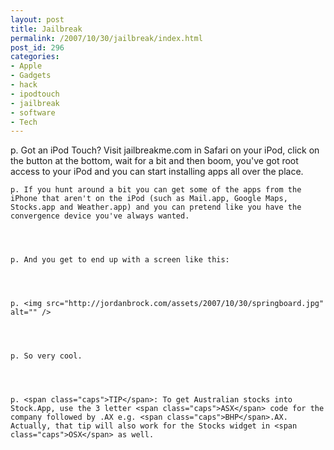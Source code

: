 ```yaml
---
layout: post
title: Jailbreak
permalink: /2007/10/30/jailbreak/index.html
post_id: 296
categories: 
- Apple
- Gadgets
- hack
- ipodtouch
- jailbreak
- software
- Tech
---
```


p. Got an iPod Touch? Visit jailbreakme.com in Safari on your iPod, click on the button at the bottom, wait for a bit and then boom, you've got root access to your iPod and you can start installing apps all over the place.




	p. If you hunt around a bit you can get some of the apps from the iPhone that aren't on the iPod (such as Mail.app, Google Maps, Stocks.app and Weather.app) and you can pretend like you have the convergence device you've always wanted.




	p. And you get to end up with a screen like this:




	p. <img src="http://jordanbrock.com/assets/2007/10/30/springboard.jpg" alt="" />




	p. So very cool.




	p. <span class="caps">TIP</span>: To get Australian stocks into Stock.App, use the 3 letter <span class="caps">ASX</span> code for the company followed by .AX e.g. <span class="caps">BHP</span>.AX. Actually, that tip will also work for the Stocks widget in <span class="caps">OSX</span> as well.

